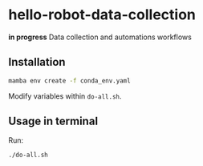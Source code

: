 # hello-robot-data-collection

**in progress**
Data collection and automations workflows

## Installation
```bash
mamba env create -f conda_env.yaml
```

Modify variables within `do-all.sh`. 

## Usage in terminal
Run: 
```bash
./do-all.sh
```
